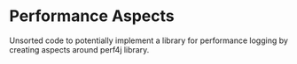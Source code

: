 # Performance Aspects #

Unsorted code to potentially implement a library for performance logging by creating aspects around perf4j library.